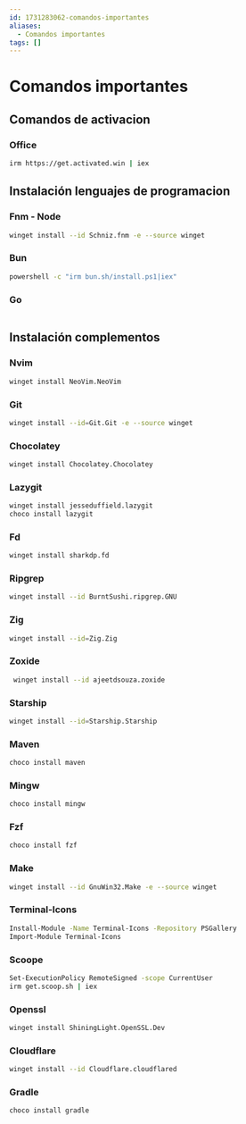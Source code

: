 ```yaml
---
id: 1731283062-comandos-importantes
aliases:
  - Comandos importantes
tags: []
---
```


# Comandos importantes

## Comandos de activacion

### Office

```bash
irm https://get.activated.win | iex
```

## Instalación lenguajes de programacion

### Fnm - Node

```bash
winget install --id Schniz.fnm -e --source winget
```

### Bun

```bash
powershell -c "irm bun.sh/install.ps1|iex"
```

### Go

```bash

```

## Instalación complementos

### Nvim

```bash
winget install NeoVim.NeoVim
```

### Git

```bash
winget install --id=Git.Git -e --source winget
```

### Chocolatey

```bash
winget install Chocolatey.Chocolatey
```

### Lazygit

```bash
winget install jesseduffield.lazygit
choco install lazygit
```

### Fd

```bash
winget install sharkdp.fd
```

### Ripgrep

```bash
winget install --id BurntSushi.ripgrep.GNU
```

### Zig

```bash
winget install --id=Zig.Zig
```

### Zoxide

```bash
 winget install --id ajeetdsouza.zoxide
```

### Starship

```bash
winget install --id=Starship.Starship
```

### Maven

```bash
choco install maven
```

### Mingw

```bash
choco install mingw
```

### Fzf

```bash
choco install fzf
```

### Make

```bash
winget install --id GnuWin32.Make -e --source winget
```

### Terminal-Icons

```bash
Install-Module -Name Terminal-Icons -Repository PSGallery
Import-Module Terminal-Icons
```

### Scoope

```bash
Set-ExecutionPolicy RemoteSigned -scope CurrentUser
irm get.scoop.sh | iex
```

### Openssl

```bash
winget install ShiningLight.OpenSSL.Dev
```

### Cloudflare

```bash
winget install --id Cloudflare.cloudflared
```

### Gradle

```bash
choco install gradle
```
